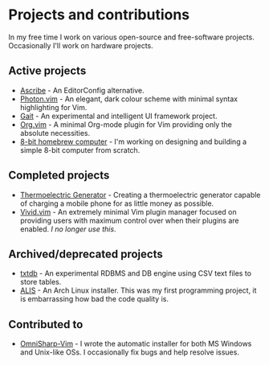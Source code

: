 <title>Projects</title>

# Projects and contributions

In my free time I work on various open-source and free-software projects.
Occasionally I'll work on hardware projects.

## Active projects

- [Ascribe](ascribe) - An EditorConfig alternative.
- [Photon.vim](https://github.com/axvr/photon.vim) - An elegant, dark colour
  scheme with minimal syntax highlighting for Vim.
- [Gait](gait) - An experimental and intelligent UI framework project.
- [Org.vim](https://github.com/axvr/org.vim) - A minimal Org-mode plugin for
  Vim providing only the absolute necessities.
- [8-bit homebrew computer](8-bit-hbc) - I'm working on designing and building
  a simple 8-bit computer from scratch.

## Completed projects

- [Thermoelectric Generator](/projects/teg) - Creating a thermoelectric
  generator capable of charging a mobile phone for as little money as possible.
- [Vivid.vim](https://github.com/axvr/vivid.vim) - An extremely minimal Vim
  plugin manager focused on providing users with maximum control over when
  their plugins are enabled. _I no longer use this_.

## Archived/deprecated projects

- [txtdb](https://github.com/axvr/txtdb) - An experimental RDBMS and DB engine
  using CSV text files to store tables.
- [ALIS](https://github.com/axvr/alis) - An Arch Linux installer. This was my
  first programming project, it is embarrassing how bad the code quality is.

## Contributed to

- [OmniSharp-Vim](https://github.com/OmniSharp/omnisharp-vim) - I wrote the
  automatic installer for both MS Windows and Unix-like OSs.  I occasionally
  fix bugs and help resolve issues.
